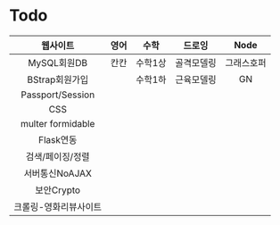 Todo
======


</style>

|웹사이트|영어|수학|드로잉|Node|
|:---:|:---:|:---:|:---:|:---:|
|MySQL회원DB|칸칸|수학1상|골격모델링|그래스호퍼|
|BStrap회원가입||수학1하|근육모델링|GN|
|Passport/Session|||||
|CSS|||||
|multer formidable|||||
|Flask연동|||||
|검색/페이징/정렬|||||
|서버통신NoAJAX|||||
|보안Crypto|||||
|크롤링-영화리뷰사이트|||||





